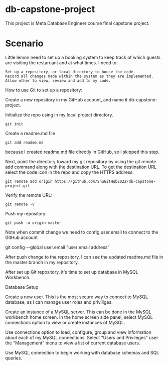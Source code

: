# db-capstone-project
This project is Meta Database Engineer course final capstone project. 
# Scenario
Little lemon need to set up a booking system to keep track of which guests are visiting the restaruant and at what times. I need to:

    Set up a repository, or local directory to house the code.  
    Record all changes made within the system as they are implemented.  
    Allow other to view, review and add to my code.

How to use Git to set up a repository:

Create a new repository in my GitHub account, and name it db-capstone-project. 

Initialize the repo using in my local project directory.

    git init
Create a readme.md file 

    git add readme.md
because I created readme.md file directly in GitHub, so I skipped this step.

Next, point the directory toward my git repository by using the git remote add command along with the destination URL. 
To get the destination URL select the code icon in the repo and copy the HTTPS address.

    git remote add origin https://github.com/ShuGitHub2022/db-capstone-project.git
Verify the remote URL:

    git remote -v
    
Push my repository:

    git push -u origin master

Note when commit change we need to config user.email to connect to the GitHub account

git config --global user.email "user email address"

After push change to the repository, I can see the updated readme.md file in the master branch in my repository.

After set up Git repository, it's time to set up database in MySQL Workbench. 

Database Setup

Create a new user. This is the most secure way to connect to MySQL database, as I can manage user roles and priviliges.

Create an instance of a MySQL server. This can be done in the MySQL workbench home screen. In the home screen side panel, select MySQL connections option to view or create instances of MySQL.

Use connections option to load, configure, group and view information about each of my MySQL connections. Select "Users and Privileges" user the "Management" menu to view a list of current database users.

Use MySQL connection to begin working with database schemas and SQL queries.

